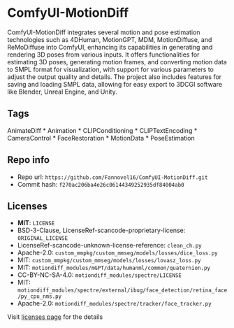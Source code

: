 # ComfyUI-MotionDiff
ComfyUI-MotionDiff integrates several motion and pose estimation technologies such as 4DHuman, MotionGPT, MDM, MotionDiffuse, and ReMoDiffuse into ComfyUI, enhancing its capabilities in generating and rendering 3D poses from various inputs. It offers functionalities for estimating 3D poses, generating motion frames, and converting motion data to SMPL format for visualization, with support for various parameters to adjust the output quality and details. The project also includes features for saving and loading SMPL data, allowing for easy export to 3DCGI software like Blender, Unreal Engine, and Unity.

## Tags
AnimateDiff * Animation * CLIPConditioning * CLIPTextEncoding * CameraControl * FaceRestoration * MotionData * PoseEstimation

## Repo info
- Repo url: `https://github.com/Fannovel16/ComfyUI-MotionDiff.git`
- Commit hash: `f270ac206ba4e26c06144349252935df84004ab0`

## Licenses
- **MIT**: `LICENSE`
- BSD-3-Clause, LicenseRef-scancode-proprietary-license: `ORIGINAL_LICENSE`
- LicenseRef-scancode-unknown-license-reference: `clean_ch.py`
- Apache-2.0: `custom_mmpkg/custom_mmseg/models/losses/dice_loss.py`
- MIT: `custom_mmpkg/custom_mmseg/models/losses/lovasz_loss.py`
- MIT: `motiondiff_modules/mGPT/data/humanml/common/quaternion.py`
- CC-BY-NC-SA-4.0: `motiondiff_modules/spectre/LICENSE`
- MIT: `motiondiff_modules/spectre/external/ibug/face_detection/retina_face/py_cpu_nms.py`
- Apache-2.0: `motiondiff_modules/spectre/tracker/face_tracker.py`

Visit [licenses page](licenses.md) for the details
